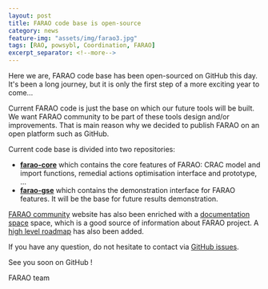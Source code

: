 ```yaml
---
layout: post
title: FARAO code base is open-source
category: news
feature-img: "assets/img/farao3.jpg"
tags: [RAO, powsybl, Coordination, FARAO]
excerpt_separator: <!--more-->
---
```


Here we are, FARAO code base has been open-sourced on GitHub this day. It's been a long journey, but it is only the first
step of a more exciting year to come... 
<!--more-->

Current FARAO code is just the base on which our future tools will be built. We want FARAO community to
be part of these tools design and/or improvements. That is main reason why we decided to publish FARAO
on an open platform such as GitHub.

Current code base is divided into two repositories:
- **[farao-core](http://github.com/farao-community/farao-core)** which contains the core features of FARAO:
CRAC model and import functions, remedial actions optimisation interface and prototype, ...
- **[farao-gse](http://github.com/farao-community/farao-gse)** which contains the demonstration interface
for FARAO features. It will be the base for future results demonstration.
 
[FARAO community](http://github.com/farao-community) website has also been enriched with a [documentation space](https://farao-community.github.io/docs)
space, which is a good source of information about FARAO project. A [high level roadmap](https://farao-community.github.io/roadmap) has also been added.

If you have any question, do not hesitate to contact via [GitHub issues](https://github.com/farao-community/farao-core/issues).

See you soon on GitHub !

FARAO team
